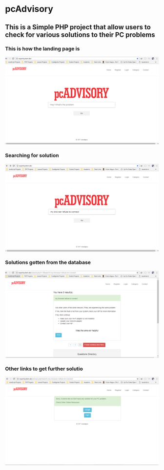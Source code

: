 # pcAdvisory
## This is a Simple PHP project  that allow users to check for various solutions to their PC problems

### This is how the landing page is
![Home Page](assets/images/pcAdvisory.PNG)

### Searching for solution
![Question](assets/images/pcAdvisory1.PNG)

### Solutions gotten from the database
![Answer](assets/images/pcAdvisory2.PNG)

### Other links to get further solutio
![Answer --](assets/images/pcAdvisory3.PNG)


